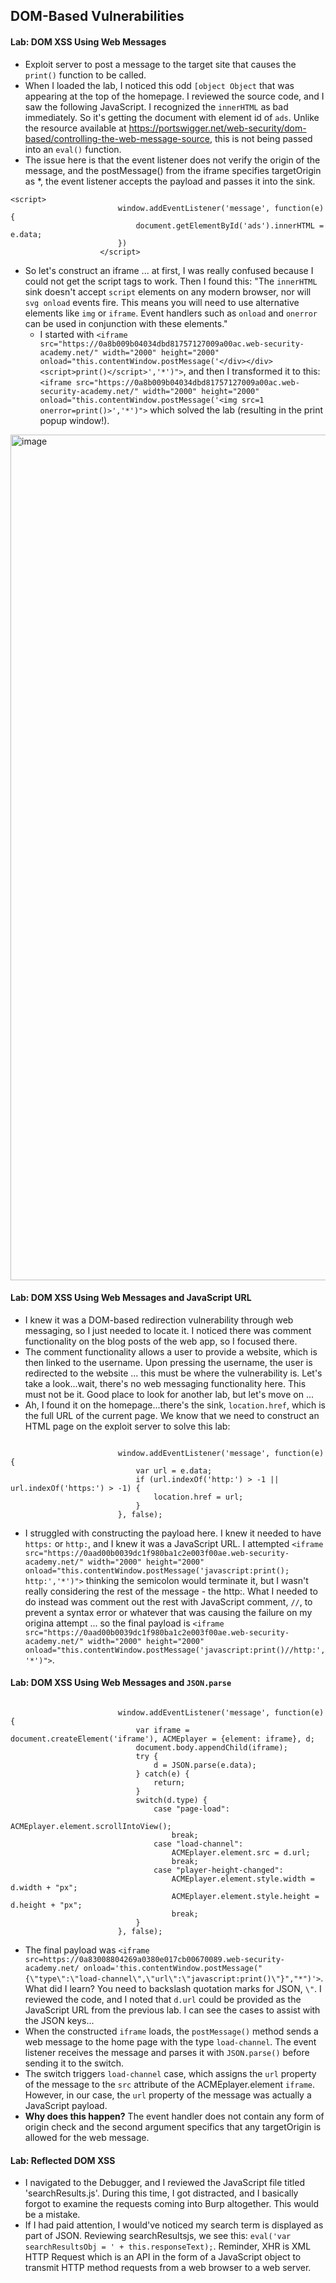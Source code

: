 ## DOM-Based Vulnerabilities 

#### Lab: DOM XSS Using Web Messages
- Exploit server to post a message to the target site that causes the `print()` function to be called.
- When I loaded the lab, I noticed this odd `[object Object` that was appearing at the top of the homepage. I reviewed the source code, and I saw the following JavaScript. I recognized the `innerHTML` as bad immediately. So it's getting the document with element id of `ads`. Unlike the resource available at https://portswigger.net/web-security/dom-based/controlling-the-web-message-source, this is not being passed into an `eval()` function.
- The issue here is that the  event listener does not verify the origin of the message, and the postMessage() from the iframe specifies targetOrigin as *, the event listener accepts the payload and passes it into the sink.
```
<script>
                        window.addEventListener('message', function(e) {
                            document.getElementById('ads').innerHTML = e.data;
                        })
                    </script>
```
- So let's construct an iframe ... at first, I was really confused because I could not get the script tags to work. Then I found this: "The `innerHTML` sink doesn't accept `script` elements on any modern browser, nor will `svg onload` events fire. This means you will need to use alternative elements like `img` or `iframe`. Event handlers such as `onload` and `onerror` can be used in conjunction with these elements."
  - I started with `<iframe src="https://0a8b009b04034dbd81757127009a00ac.web-security-academy.net/" width="2000" height="2000" onload="this.contentWindow.postMessage('</div></div><script>print()</script>','*')">`, and then I transformed it to this: `<iframe src="https://0a8b009b04034dbd81757127009a00ac.web-security-academy.net/" width="2000" height="2000" onload="this.contentWindow.postMessage('<img src=1 onerror=print()>','*')">` which solved the lab (resulting in the print popup window!). 
<img width="2542" height="1353" alt="image" src="https://github.com/user-attachments/assets/47ecf6a9-5ae3-4025-9725-c6f0af766487" />

#### Lab: DOM XSS Using Web Messages and JavaScript URL
- I knew it was a DOM-based redirection vulnerability through web messaging, so I just needed to locate it. I noticed there was comment functionality on the blog posts of the web app, so I focused there.
- The comment functionality allows a user to provide a website, which is then linked to the username. Upon pressing the username, the user is redirected to the website ... this must be where the vulnerability is. Let's take a look...wait, there's no web messaging functionality here. This must not be it. Good place to look for another lab, but let's move on ...
- Ah, I found it on the homepage...there's the sink, `location.href`, which is the full URL of the current page. We know that we need to construct an HTML page on the exploit server to solve this lab:
```

                        window.addEventListener('message', function(e) {
                            var url = e.data;
                            if (url.indexOf('http:') > -1 || url.indexOf('https:') > -1) {
                                location.href = url;
                            }
                        }, false);

```
- I struggled with constructing the payload here. I knew it needed to have `https:` or `http:`, and I knew it was a JavaScript URL. I attempted `<iframe src="https://0aad00b0039dc1f980ba1c2e003f00ae.web-security-academy.net/" width="2000" height="2000" onload="this.contentWindow.postMessage('javascript:print(); http:','*')">` thinking the semicolon would terminate it, but I wasn't really considering the rest of the message - the http:. What I needed to do instead was comment out the rest with JavaScript comment, `//`, to prevent a syntax error or whatever that was causing the failure on my origina attempt ... so the final payload is `<iframe src="https://0aad00b0039dc1f980ba1c2e003f00ae.web-security-academy.net/" width="2000" height="2000" onload="this.contentWindow.postMessage('javascript:print()//http:','*')">`.

#### Lab: DOM XSS Using Web Messages and `JSON.parse`
```

                        window.addEventListener('message', function(e) {
                            var iframe = document.createElement('iframe'), ACMEplayer = {element: iframe}, d;
                            document.body.appendChild(iframe);
                            try {
                                d = JSON.parse(e.data);
                            } catch(e) {
                                return;
                            }
                            switch(d.type) {
                                case "page-load":
                                    ACMEplayer.element.scrollIntoView();
                                    break;
                                case "load-channel":
                                    ACMEplayer.element.src = d.url;
                                    break;
                                case "player-height-changed":
                                    ACMEplayer.element.style.width = d.width + "px";
                                    ACMEplayer.element.style.height = d.height + "px";
                                    break;
                            }
                        }, false);
```
- The final payload was `<iframe src=https://0a83008804269a0380e017cb00670089.web-security-academy.net/ onload='this.contentWindow.postMessage("{\"type\":\"load-channel\",\"url\":\"javascript:print()\"}","*")'>`. What did I learn? You need to backslash quotation marks for JSON, `\"`. I reviewed the code, and I noted that `d.url` could be provided as the JavaScript URL from the previous lab. I can see the cases to assist with the JSON keys...
- When the constructed `iframe` loads, the `postMessage()` method sends a web message to the home page with the type `load-channel`. The event listener receives the message and parses it with `JSON.parse()` before sending it to the switch.
- The switch triggers `load-channel` case, which assigns the `url` property of the message to the `src` attribute of the ACMEplayer.element `iframe`. However, in our case, the `url` property of the message was actually a JavaScript payload. 
- **Why does this happen?** The event handler does not contain any form of origin check and the second argument specifics that any targetOrigin is allowed for the web message.

#### Lab: Reflected DOM XSS
- I navigated to the Debugger, and I reviewed the JavaScript file titled 'searchResults.js'. During this time, I got distracted, and I basically forgot to examine the requests coming into Burp altogether. This would be a mistake. 
- If I had paid attention, I would've noticed my search term is displayed as part of JSON. Reviewing searchResultsjs, we see this: `eval('var searchResultsObj = ' + this.responseText);`. Reminder, XHR is XML HTTP Request which is an API in the form of a JavaScript object to transmit HTTP method requests from a web browser to a web server. 


